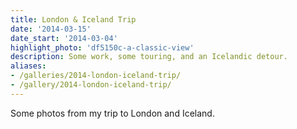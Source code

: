 ```yaml
---
title: London & Iceland Trip
date: '2014-03-15'
date_start: '2014-03-04'
highlight_photo: 'df5150c-a-classic-view'
description: Some work, some touring, and an Icelandic detour.
aliases:
- /galleries/2014-london-iceland-trip/
- /gallery/2014-london-iceland-trip/
---
```


Some photos from my trip to London and Iceland.
